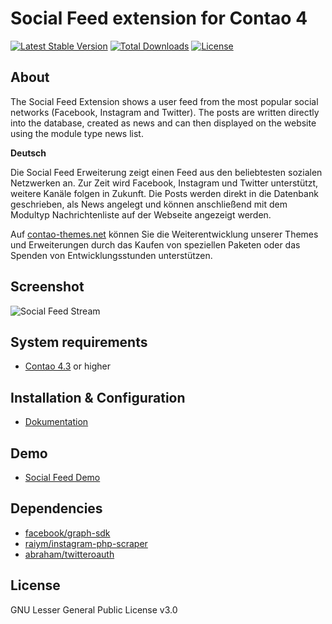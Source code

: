 Social Feed extension for Contao 4
============================================================

[![Latest Stable Version](https://poser.pugx.org/pdir/social-feed-bundle/v/stable)](https://packagist.org/packages/pdir/social-feed-bundle)
[![Total Downloads](https://poser.pugx.org/pdir/social-feed-bundle/downloads)](https://packagist.org/packages/pdir/social-feed-bundle)
[![License](https://poser.pugx.org/pdir/social-feed-bundle/license)](https://packagist.org/packages/pdir/social-feed-bundle)

About
-----

The Social Feed Extension shows a user feed from the most popular social networks (Facebook, Instagram and Twitter). The posts are written directly into the database, created as news and can then displayed on the website using the module type news list.

**Deutsch**

Die Social Feed Erweiterung zeigt einen Feed aus den beliebtesten sozialen Netzwerken an. Zur Zeit wird Facebook, Instagram und Twitter unterstützt, weitere Kanäle folgen in Zukunft. Die Posts werden direkt in die Datenbank geschrieben, als News angelegt und können anschließend mit dem Modultyp Nachrichtenliste auf der Webseite angezeigt werden.

Auf [contao-themes.net](https://contao-themes.net/sponsoring.html?isorc=3) können Sie die Weiterentwicklung unserer Themes und Erweiterungen durch das Kaufen von speziellen Paketen oder das Spenden von Entwicklungsstunden unterstützen.


Screenshot
-----------
![Social Feed Stream](http://pdir.de/files/pdir/01_inhalte/social_feed_demo.png)

System requirements
-------------------

* [Contao 4.3](https://github.com/contao/contao-bundle) or higher

Installation & Configuration
----------------------------
* [Dokumentation](https://docs.pdir.de/#/social-feed/index)

Demo
----------------------------
* [Social Feed Demo](https://demo.pdir.de/social-feed)

Dependencies
------------

- [facebook/graph-sdk](https://github.com/facebook/php-graph-sdk)
- [raiym/instagram-php-scraper](https://github.com/postaddictme/instagram-php-scraper)
- [abraham/twitteroauth](https://github.com/abraham/twitteroauth)

License
-------
GNU Lesser General Public License v3.0
